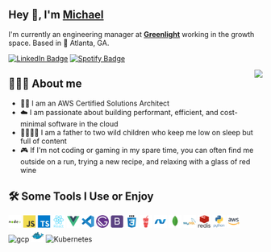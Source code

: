 <h2>Hey 👋, I'm <a href="https://github.com/villoz">Michael</a></h2>
<p>I'm currently an engineering manager at <strong><a href="https://www.greenlight.com/">Greenlight</a></strong> working in the growth space. Based in 🍑 Atlanta, GA.</p>

<p><a href="https://www.linkedin.com/in/michael-villarreal-b89b1165/"><img src="https://img.shields.io/badge/-@michael%20villarreal-0077B5?style=flat-square&amp;labelColor=0077B5&amp;logo=LinkedIn&amp;link=https://www.linkedin.com/in/michael-villarreal-b89b1165/" alt="LinkedIn Badge"></a> <a href="https://open.spotify.com/user/1262446709"><img src="https://img.shields.io/badge/-@michael%20villarreal-1ED760?style=flat-square&amp;labelColor=fff&amp;logo=Spotify&amp;link=https://open.spotify.com/user/1262446709" alt="Spotify Badge"></a></p>
<img align="right" src="https://media1.giphy.com/media/13HgwGsXF0aiGY/giphy.gif" />
<h2>👨🏽‍💻 About me</h2>
<ul>
<li>👨‍🔧 I am an AWS Certified Solutions Architect</li>
<li>☁️ I am passionate about building performant, efficient, and cost-minimal software in the cloud</li>
<li>👨‍👩‍👧‍👦 I am a father to two wild children who keep me low on sleep but full of content</li>
<li>🎮 If I'm not coding or gaming in my spare time, you can often find me outside on a run, trying a new recipe, and relaxing with a glass of red wine</li>
</ul>
<h2>🛠 Some Tools I Use or Enjoy</h2>
<p align="left">
<img src="https://raw.githubusercontent.com/devicons/devicon/master/icons/nodejs/nodejs-original-wordmark.svg" alt="nodejs" width="25" height="25" />
<img src="https://raw.githubusercontent.com/devicons/devicon/master/icons/javascript/javascript-original.svg" alt="javascript" width="25" height="25" />
<img src="https://raw.githubusercontent.com/devicons/devicon/master/icons/typescript/typescript-original.svg" alt="typescript" width="25" height="25" />
<img src="https://raw.githubusercontent.com/devicons/devicon/master/icons/react/react-original-wordmark.svg" alt="react" width="25" height="25" />
<img src="https://raw.githubusercontent.com/devicons/devicon/master/icons/vuejs/vuejs-original.svg" alt="vue" width="25" height="25" />
  <img src="https://raw.githubusercontent.com/devicons/devicon/master/icons/vscode/vscode-original.svg" alt="vs-code" width="25" height="25" />
  <img src="https://raw.githubusercontent.com/devicons/devicon/master/icons/gatsby/gatsby-original.svg" alt="gatsby" width="25" height="25" />
<img src="https://raw.githubusercontent.com/devicons/devicon/master/icons/bootstrap/bootstrap-plain.svg" alt="bootstrap" width="25" height="25" />
<img src="https://raw.githubusercontent.com/devicons/devicon/master/icons/css3/css3-original-wordmark.svg" alt="css3" width="25" height="25" />
<img src="https://raw.githubusercontent.com/devicons/devicon/master/icons/gulp/gulp-plain.svg" alt="gulp" width="25" height="25" />
<img src="https://raw.githubusercontent.com/devicons/devicon/master/icons/dot-net/dot-net-original.svg" alt=".NET" width="25" height="25" />
<img src="https://raw.githubusercontent.com/devicons/devicon/master/icons/mongodb/mongodb-original.svg" alt="mongodb" width="25" height="25" />
<img src="https://raw.githubusercontent.com/devicons/devicon/master/icons/mysql/mysql-original-wordmark.svg" alt="mysql" width="25" height="25" />
<img src="https://raw.githubusercontent.com/devicons/devicon/master/icons/redis/redis-original-wordmark.svg" alt="redis" width="25" height="25" />
<img src="https://raw.githubusercontent.com/devicons/devicon/master/icons/python/python-original-wordmark.svg" alt="python" width="25" height="25" />
<img src="https://raw.githubusercontent.com/github/explore/80688e429a7d4ef2fca1e82350fe8e3517d3494d/topics/aws/aws.png" alt="aws" width="25" height="25" />
<img src="https://www.vectorlogo.zone/logos/google_cloud/google_cloud-icon.svg" alt="gcp" width="25" height="25" />
<img src="https://raw.githubusercontent.com/devicons/devicon/master/icons/docker/docker-original.svg" alt="Docker" width="25" height="25" />
<img src="https://www.vectorlogo.zone/logos/kubernetes/kubernetes-icon.svg" alt="Kubernetes" width="25" height="25" />
  
</p>
